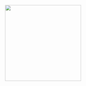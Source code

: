 <img src="/https://github.com/user-attachments/assets/7e85c2d4-1e7b-41a4-b911-b3c3fd9ef42f.gif" width="250" height="250"/>
